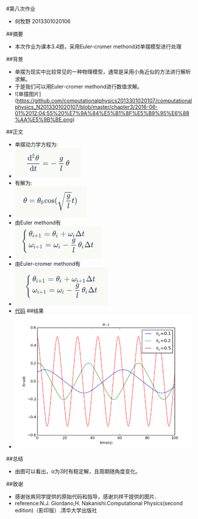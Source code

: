 #第八次作业
- 何牧野 2013301020106

##摘要
- 本次作业为课本3.4题，采用Euler-cromer methond对单摆模型进行处理


##背景
- 单摆为现实中比较常见的一种物理模型，通常是采用小角近似的方法进行解析求解。
- 于是我们可以用Euler-cromer methond进行数值求解。
- ![单摆图片] (https://github.com/computationalphysics2013301020107/computationalphysics_N2013301020107/blob/master/chapter3/2016-06-01%2012:04:55%20%E7%9A%84%E5%B1%8F%E5%B9%95%E6%88%AA%E5%9B%BE.png)


##正文
- 单摆动力学方程为:
- ![1](https://github.com/axbzsf/computationalphysics_N2013301020106/blob/master/homework81.png)
- 有解为:
- ![2](https://github.com/axbzsf/computationalphysics_N2013301020106/blob/master/homework82.png)
- 由Euler methond有
- ![3](https://github.com/axbzsf/computationalphysics_N2013301020106/blob/master/homework83.png)
- 由Euler-cromer methond有
- ![3](https://github.com/axbzsf/computationalphysics_N2013301020106/blob/master/homework84.png)
- [代码](https://github.com/axbzsf/computationalphysics_N2013301020106/blob/master/homework8.py)
##结果
- ![3](https://github.com/axbzsf/computationalphysics_N2013301020106/blob/master/homework8.png)   


##总结
- 由图可以看出，α为3时有稳定解，且周期随角度变化。
 


##致谢
- 感谢张爽同学提供的原始代码和指导，感谢刘祥干提供的图片.
- reference:N.J. Giordano,H. Nakanishi.Computational Physics(second edition)（影印版）.清华大学出版社
